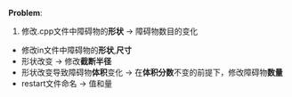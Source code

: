 **Problem**:
1. 修改.cpp文件中障碍物的**形状** -> 障碍物数目的变化
* 修改in文件中障碍物的**形状**,**尺寸**
* 形状改变 -> 修改**截断半径**
* 形状改变导致障碍物**体积**变化 -> 在**体积分数**不变的前提下，修改障碍物**数量**
* restart文件命名 -> 值和量